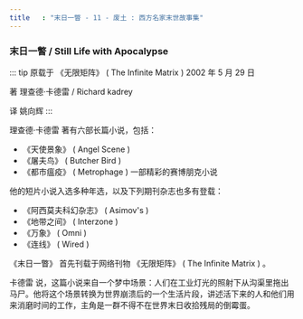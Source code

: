 ```yaml
---
title   : "末日一瞥 - 11 - 废土 : 西方名家末世故事集"
---
```


### 末日一瞥 / Still Life with Apocalypse

::: tip
原载于 《无限矩阵》 ( The Infinite Matrix ) 2002 年 5 月 29 日

著 理查德·卡德雷 / Richard kadrey

译 姚向辉
:::

理查德·卡德雷 著有六部长篇小说，包括：

- 《天使景象》 ( Angel Scene )
- 《屠夫鸟》 ( Butcher Bird )
- 《都市瘟疫》 ( Metrophage ) 一部精彩的赛博朋克小说

他的短片小说入选多种年选，以及下列期刊杂志也多有登载：

- 《阿西莫夫科幻杂志》 ( Asimov's )
- 《地带之间》 ( Interzone )
- 《万象》 ( Omni )
- 《连线》 ( Wired )

《末日一瞥》 首先刊载于网络刊物 《无限矩阵》 ( The Infinite Matrix ) 。

卡德雷 说，这篇小说来自一个梦中场景：人们在工业灯光的照射下从沟渠里拖出马尸。他将这个场景转换为世界崩溃后的一个生活片段，讲述活下来的人和他们用来消磨时间的工作，主角是一群不得不在世界末日收拾残局的倒霉蛋。
